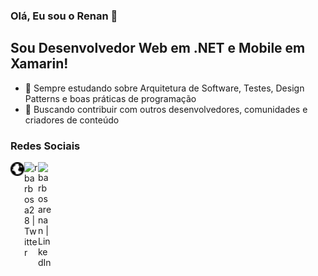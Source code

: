 ### Olá, Eu sou o Renan 👋

## Sou Desenvolvedor Web em .NET  e Mobile em Xamarin!

- 🌱 Sempre estudando sobre Arquitetura de Software, Testes, Design Patterns e boas práticas de programação
- 👯 Buscando contribuir com outros desenvolvedores, comunidades e criadores de conteúdo

### Redes Sociais

[<img align="left" alt="github.com/barbosa-renan" width="22px" src="https://raw.githubusercontent.com/iconic/open-iconic/master/svg/globe.svg" />][github]
[<img align="left" alt="rbarbosa28 | Twitter" width="22px" src="https://cdn.jsdelivr.net/npm/simple-icons@v3/icons/twitter.svg" />][twitter]
[<img align="left" alt="barbosarenan | LinkedIn" width="22px" src="https://cdn.jsdelivr.net/npm/simple-icons@v3/icons/linkedin.svg" />][linkedin]

[github]: https://github.com/barbosa-renan
[twitter]: https://twitter.com/rbarbosa28
[linkedin]: https://www.linkedin.com/in/barbosarenan/
